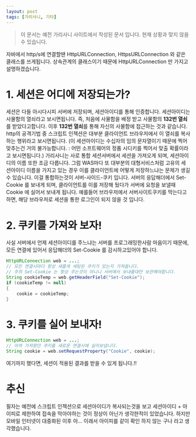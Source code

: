 ```yaml
---
layout: post
tags: [가리사니, 기타]
---
```


> 이 문서는 예전 가리사니 사이트에서 작성된 문서 입니다.
현재 상황과 맞지 않을 수 있습니다.


자바에서 http/s에 연결할땐 HttpURLConnection, HttpsURLConnection 와 같은 클래스를 쓰게됩니다.
상속관계의 클래스이기 때문에 HttpURLConnection 만 가지고 설명하겠습니다.

# 1. 세션은 어디에 저장되는가?
세션은 다들 아시다시피 서버에 저장되며, 세션아이디를 통해 인증합니다.
세션아이디는 사물함의 열쇠라고 보시면됩니다.
즉, 처음에 사물함을 배정 받고 사물함의 **132번 열쇠**를 받았다고합니다.
이후 **132번 열쇠**를 통해 자신의 사물함에 접근하는 것과 같습니다.
http의 공격기법 중 스크립트 인젝션은 대부분 클라이언트 브라우저에서 이 열쇠를 복사하는 행위라고 보시면됩니다.
(이 세션아이디는 수십자의 임의 문자열이기 때문에 찍어맞추는건 거의 불가능합니다. : 어떤 소프트웨어의 정품 시디키를 찍어서 맞출 확률이라고 보시면됩니다.)
가리사니는 사로 통합 세션서버에서 세션을 가져오게 되며, 세션아이디의 이름 또한 조금 다릅니다.
그럼 WAS마다 또 대부분의 대형서비스처럼 고유의 세션아이디 이름을 가지고 있는 경우 이를 클라이언트에 어떻게 저장하느냐는 문제가 생길 수 있습니다.
이걸 통합하는것이 서버-사이드-쿠키 입니다.
서버의 응답해더에서 Set-Cookie 를 보내게 되며, 클라이언트를 이를 저장해 뒀다가 서버에 요청을 보낼때 Cookie 에 실어서 보내게 됩니다.
예를들어 브라우저에서 서버사이트쿠키를 막는다고하면, 해당 브라우저로 세션을 통한 로그인이 되지 않을 것 입니다.

# 2. 쿠키를 가져와 보자!
사실 서버에서 언제 세션아이디를 주느냐는 서버를 프로그래밍한사람 마음이기 때문에, 모든 연결에 있어서 응답해더의 Set-Cookie 를 감시하고있어야 합니다.
``` java
HttpURLConnection web = ...;
// 모든 연결시마다 항상 새롭게 세팅된 쿠키가 있는지 가져옵니다.
// 주의 Set-Cookie 는 항상 주는것이 아니니 서버에서 보내줄대만 보관해야합니다.
String cookieTemp = web.getHeaderField("Set-Cookie");
if (cookieTemp != null)
{
	cookie = cookieTemp;
}
```

# 3. 쿠키를 실어 보내자!
``` java
HttpURLConnection web = ...;
// 아까 가져왔던 쿠키를 새로운 연결시에 실어보냅니다.
String cookie = web.setRequestProperty("Cookie", cookie);
```

여기까지 했다면, 세션이 적용된 결과를 받을 수 있게 됩니다.!!


# 추신
 필자는 예전에 스크립트 인젝션으로 세션아이디가 복사되는것을 보고 세션아이디 + 아이피로 제한하여 접속을 막아야하는 것이 정상이 아닌가 생각한적이 있었습니다. 하지만 모바일 인터넷이 대중화된 이후  아... 이래서 아이피를 같이 확인 하지 않는 구나 라고 생각했습니다.